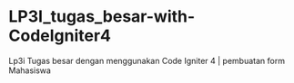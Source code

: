 # LP3I_tugas_besar-with-CodeIgniter4
Lp3i Tugas besar dengan menggunakan Code Igniter 4 | pembuatan form Mahasiswa
